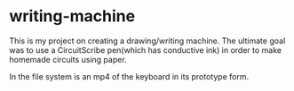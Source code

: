 # writing-machine
This is my project on creating a drawing/writing machine. The ultimate goal was to use a CircuitScribe pen(which has conductive ink) in order to make homemade circuits using paper.

In the file system is an mp4 of the keyboard in its prototype form.
